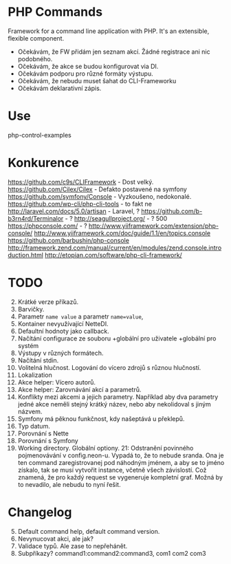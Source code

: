 PHP Commands
============

Framework for a command line application with PHP. It's an extensible,
flexible component.

* Očekávám, že FW přidám jen seznam akcí. Žádné registrace ani nic podobného.
* Očekávám, že akce se budou konfigurovat via DI.
* Očekávám podporu pro různé formáty výstupu.
* Očekávám, že nebudu muset šahat do CLI-Frameworku
* Očekávám deklarativní zápis.

# Use
php-control-examples


# Konkurence

https://github.com/c9s/CLIFramework - Dost velký.
https://github.com/Cilex/Cilex - Defakto postavené na symfony
https://github.com/symfony/Console - Vyzkoušeno, nedokonalé.
https://github.com/wp-cli/php-cli-tools - to fakt ne
http://laravel.com/docs/5.0/artisan - Laravel, ?
https://github.com/b-b3rn4rd/Terminalor - ?
http://seagullproject.org/ - ? 500
https://phpconsole.com/ - ?
http://www.yiiframework.com/extension/php-console/
http://www.yiiframework.com/doc/guide/1.1/en/topics.console
https://github.com/barbushin/php-console
http://framework.zend.com/manual/current/en/modules/zend.console.introduction.html
http://etopian.com/software/php-cli-framework/


# TODO
2.	Krátké verze příkazů.
3.	Barvičky.
6.	Parametr `name value` a parametr `name=value`,
7.	Kontainer nevyužívající NetteDI.
8.	Defaultní hodnoty jako callback.
9.	Načítání configurace ze souboru +globální pro uživatele +globální pro systém
10.	Výstupy v různých formátech.
11.	Načítání stdin.
12.	Volitelná hlučnost. Logování do vícero zdrojů s různou hlučností.
11.	Lokalization
12.	Akce helper: Vícero autorů.
13.	Akce helper: Zarovnávání akcí a parametrů.
14. Konflikty mezi akcemi a jejich parametry. Například aby dva parametry jedné akce neměli stejný krátký název, nebo aby nekolidoval s jiným názvem.
15.	Symfony má pěknou funkčnost, kdy našeptává u překlepů.
17.	Typ datum.
18.	Porovnání s Nette
19.	Porovnání s Symfony
20.	Working directory. Globální optiony.
21:	Odstranění povinného pojmenovávání v config.neon-u.
	Vypadá to, že to nebude sranda. Ona je ten command zaregistrovanej pod
	náhodným jménem, a aby se to jméno získalo, tak se musí vytvořit instance,
	včetně všech závislostí. Což znamená, že pro každý request se vygeneruje
	kompletní graf. Možná by to nevadilo, ale nebudu to nyní řešit.


# Changelog
5.	Default command help, default command version.
1.	Nevynucovat akci, ale jak?
4.	Validace typů. Ale zase to nepřehánět.
16.	Subpříkazy? command1:command2:command3, com1 com2 com3
